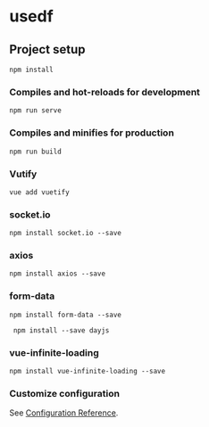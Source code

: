 # usedf

## Project setup
```
npm install
```

### Compiles and hot-reloads for development
```
npm run serve
```

### Compiles and minifies for production
```
npm run build
```

### Vutify
```
vue add vuetify
```

### socket.io
```
npm install socket.io --save
```
### axios
```
npm install axios --save
```

### form-data
```
npm install form-data --save

 npm install --save dayjs
```


### vue-infinite-loading
```
npm install vue-infinite-loading --save
```



### Customize configuration
See [Configuration Reference](https://cli.vuejs.org/config/).
